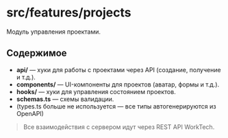 # src/features/projects

Модуль управления проектами.

## Содержимое
- **api/** — хуки для работы с проектами через API (создание, получение и т.д.).
- **components/** — UI-компоненты для проектов (аватар, формы и т.д.).
- **hooks/** — хуки для управления состоянием проектов.
- **schemas.ts** — схемы валидации.
- (types.ts больше не используется — все типы автогенерируются из OpenAPI)

> Все взаимодействия с сервером идут через REST API WorkTech. 